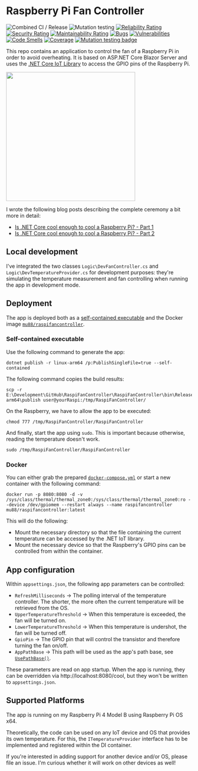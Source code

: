 # Raspberry Pi Fan Controller

![Combined CI / Release](https://github.com/mu88/RaspiFanController/actions/workflows/CI_CD.yml/badge.svg)
![Mutation testing](https://github.com/mu88/RaspiFanController/actions/workflows/Mutation%20Testing.yml/badge.svg)
[![Reliability Rating](https://sonarcloud.io/api/project_badges/measure?project=mu88_RaspiFanController&metric=reliability_rating)](https://sonarcloud.io/summary/new_code?id=mu88_RaspiFanController)
[![Security Rating](https://sonarcloud.io/api/project_badges/measure?project=mu88_RaspiFanController&metric=security_rating)](https://sonarcloud.io/summary/new_code?id=mu88_RaspiFanController)
[![Maintainability Rating](https://sonarcloud.io/api/project_badges/measure?project=mu88_RaspiFanController&metric=sqale_rating)](https://sonarcloud.io/summary/new_code?id=mu88_RaspiFanController)
[![Bugs](https://sonarcloud.io/api/project_badges/measure?project=mu88_RaspiFanController&metric=bugs)](https://sonarcloud.io/summary/new_code?id=mu88_RaspiFanController)
[![Vulnerabilities](https://sonarcloud.io/api/project_badges/measure?project=mu88_RaspiFanController&metric=vulnerabilities)](https://sonarcloud.io/summary/new_code?id=mu88_RaspiFanController)
[![Code Smells](https://sonarcloud.io/api/project_badges/measure?project=mu88_RaspiFanController&metric=code_smells)](https://sonarcloud.io/summary/new_code?id=mu88_RaspiFanController)
[![Coverage](https://sonarcloud.io/api/project_badges/measure?project=mu88_RaspiFanController&metric=coverage)](https://sonarcloud.io/summary/new_code?id=mu88_RaspiFanController)
[![Mutation testing badge](https://img.shields.io/endpoint?style=flat&url=https%3A%2F%2Fbadge-api.stryker-mutator.io%2Fgithub.com%2Fmu88%2FRaspiFanController%2Fmain)](https://dashboard.stryker-mutator.io/reports/github.com/mu88/RaspiFanController/main)

This repo contains an application to control the fan of a Raspberry Pi in order to avoid overheating. It is based on ASP.NET Core Blazor Server and uses the [.NET Core IoT Library](https://github.com/dotnet/iot) to access the GPIO pins of the Raspberry Pi.

<img src="https://mu88.github.io/public/post_assets/2020-04-24-Raspi-Fan-Controller/Image1.jpg" width="350" />

I wrote the following blog posts describing the complete ceremony a bit more in detail:
*   [Is .NET Core cool enough to cool a Raspberry Pi? - Part 1](https://mu88.github.io/2020/04/24/Raspi-Fan-Controller_p1)
*   [Is .NET Core cool enough to cool a Raspberry Pi? - Part 2](https://mu88.github.io/2020/04/24/Raspi-Fan-Controller_p1)

## Local development
I've integrated the two classes `Logic\DevFanController.cs` and `Logic\DevTemperatureProvider.cs` for development purposes: they're simulating the temperature measurement and fan controlling when running the app in development mode.

## Deployment
The app is deployed both as a [self-contained executable](https://docs.microsoft.com/en-us/dotnet/core/deploying/#publish-self-contained) and the Docker image [`mu88/raspifancontroller`](https://github.com/mu88/RaspiFanController/pkgs/container/raspifancontroller).

### Self-contained executable
Use the following command to generate the app:
```shell
dotnet publish -r linux-arm64 /p:PublishSingleFile=true --self-contained
```

The following command copies the build results:
```shell
scp -r E:\Development\GitHub\RaspiFanController\RaspiFanController\bin\Release\net*.0\linux-arm64\publish user@yourRaspi:/tmp/RaspiFanController/
```

On the Raspberry, we have to allow the app to be executed:
```shell
chmod 777 /tmp/RaspiFanController/RaspiFanController
```

And finally, start the app using `sudo`. This is important because otherwise, reading the temperature doesn't work.
```shell
sudo /tmp/RaspiFanController/RaspiFanController
```

### Docker
You can either grab the prepared [`docker-compose.yml`](/RaspiFanController/docker-compose.yml) or start a new container with the following command:
```shell
docker run -p 8080:8080 -d -v /sys/class/thermal/thermal_zone0:/sys/class/thermal/thermal_zone0:ro --device /dev/gpiomem --restart always --name raspifancontroller mu88/raspifancontroller:latest
```
This will do the following:
*   Mount the necessary directory so that the file containing the current temperature can be accessed by the .NET IoT library. 
*   Mount the necessary device so that the Raspberry's GPIO pins can be controlled from within the container.

## App configuration
Within `appsettings.json`, the following app parameters can be controlled:

*   `RefreshMilliseconds` → The polling interval of the temperature controller. The shorter, the more often the current temperature will be retrieved from the OS.
*   `UpperTemperatureThreshold` → When this temperature is exceeded, the fan will be turned on.
*   `LowerTemperatureThreshold` → When this temperature is undershot, the fan will be turned off.
*   `GpioPin` → The GPIO pin that will control the transistor and therefore turning the fan on/off.
*   `AppPathBase` → This path will be used as the app's path base, see [`UsePathBase()`](https://docs.microsoft.com/en-us/dotnet/api/microsoft.aspnetcore.builder.usepathbaseextensions.usepathbase?f1url=https%3A%2F%2Fmsdn.microsoft.com%2Fquery%2Fdev16.query%3FappId%3DDev16IDEF1%26l%3DEN-US%26k%3Dk(Microsoft.AspNetCore.Builder.UsePathBaseExtensions.UsePathBase);k(DevLang-csharp)%26rd%3Dtrue%26f%3D255%26MSPPError%3D-2147217396&view=aspnetcore-3.1).

These parameters are read on app startup. When the app is running, they can be overridden via http://localhost:8080/cool, but they won't be written to `appsettings.json`.

## Supported Platforms
The app is running on my Raspberry Pi 4 Model B using Raspberry Pi OS x64.

Theoretically, the code can be used on any IoT device and OS that provides its own temperature. For this, the `ITemperatureProvider` interface has to be implemented and registered within the DI container.

If you're interested in adding support for another device and/or OS, please file an issue. I'm curious whether it will work on other devices as well!
